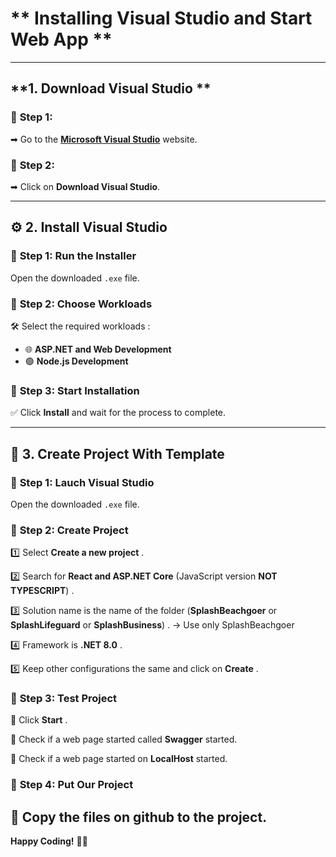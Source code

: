 # ** Installing Visual Studio and Start Web App **   

---

## **1. Download Visual Studio **  
### 🔹 **Step 1:**  
➡ Go to the **[Microsoft Visual Studio](https://visualstudio.microsoft.com/)** website.  

### 🔹 **Step 2:**  
➡ Click on **Download Visual Studio**.  

---

## ⚙️ **2. Install Visual Studio**  
### 🔹 **Step 1: Run the Installer**  
  Open the downloaded `.exe` file.  

### 🔹 **Step 2: Choose Workloads**  
🛠️ Select the required workloads :  
   - 🌐 **ASP.NET and Web Development**
   - 🟢 **Node.js Development** 

### 🔹 **Step 3: Start Installation**  
✅ Click **Install** and wait for the process to complete.  

---

## 🔧 **3. Create Project With Template**  

### 🔹 **Step 1: Lauch Visual Studio**  
  Open the downloaded `.exe` file.  
  
### 🔹 **Step 2: Create Project** 
  1️⃣ Select **Create a new project** .
  
  2️⃣ Search for **React and ASP.NET Core** (JavaScript version **NOT TYPESCRIPT**) . 
  
  3️⃣ Solution name is the name of the folder (**SplashBeachgoer** or **SplashLifeguard** or **SplashBusiness**) . 
        → Use only SplashBeachgoer 
  
  4️⃣ Framework is **.NET 8.0** . 
  
  5️⃣ Keep other configurations the same and click on **Create** .  

### 🔹 **Step 3: Test Project** 
  🔹 Click **Start** .  
  
  🔹 Check if a web page started called **Swagger** started. 
  
  🔹 Check if a web page started on **LocalHost** started. 

### 🔹 **Step 4: Put Our Project** 
  🔹 Copy the files on github to the project.  
---


**Happy Coding!** 🎯🚀

